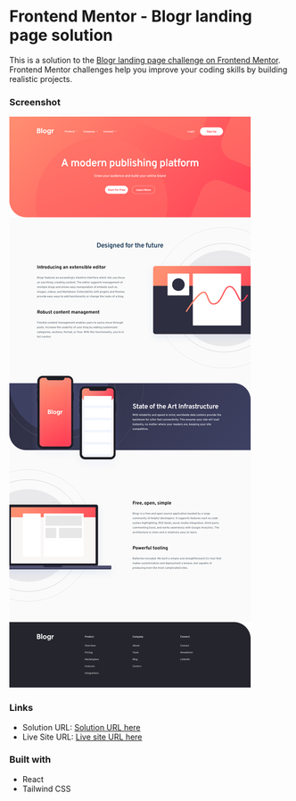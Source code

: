 # Frontend Mentor - Blogr landing page solution

This is a solution to the [Blogr landing page challenge on Frontend Mentor](https://www.frontendmentor.io/challenges/blogr-landing-page-EX2RLAApP). Frontend Mentor challenges help you improve your coding skills by building realistic projects.

### Screenshot

![](./public/Screenshot.png)

### Links

- Solution URL: [Solution URL here](https://github.com/NDK1195/blogr-landing-page)
- Live Site URL: [Live site URL here](https://blogr-landing-page-one-navy.vercel.app/)

### Built with

- React
- Tailwind CSS
